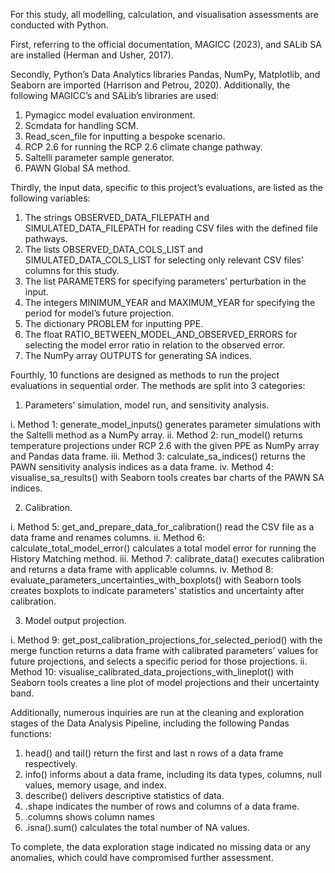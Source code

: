 For this study, all modelling, calculation, and visualisation assessments are conducted with Python. 

First, referring to the official documentation, MAGICC (2023), and SALib SA are installed (Herman and Usher, 2017). 

Secondly, Python’s Data Analytics libraries Pandas, NumPy, Matplotlib, and Seaborn are imported (Harrison and Petrou, 2020). Additionally, the following MAGICC’s and SALib’s libraries are used:

1.	Pymagicc model evaluation environment.
2.	Scmdata for handling SCM.
3.	Read_scen_file for inputting a bespoke scenario.
4.	RCP 2.6 for running the RCP 2.6 climate change pathway.
5.	Saltelli parameter sample generator.
6.	PAWN Global SA method.

Thirdly, the input data, specific to this project’s evaluations, are listed as the following variables:

1.	The strings OBSERVED_DATA_FILEPATH and
SIMULATED_DATA_FILEPATH for reading CSV files with the defined file pathways.
2.	The lists OBSERVED_DATA_COLS_LIST 
and SIMULATED_DATA_COLS_LIST for selecting only relevant CSV files’ columns for this study.
3.	The list PARAMETERS for specifying parameters’ perturbation in the input.
4.	The integers MINIMUM_YEAR and MAXIMUM_YEAR for specifying the period for model’s future projection.
5.	The dictionary PROBLEM for inputting PPE.
6.	The float RATIO_BETWEEN_MODEL_AND_OBSERVED_ERRORS for selecting the model error ratio in relation to the observed error.
7.	The NumPy array OUTPUTS for generating SA indices.

Fourthly, 10 functions are designed as methods to run the project evaluations in sequential order. The methods are split into 3 categories:

1.	Parameters’ simulation, model run, and sensitivity analysis.

i.	Method 1: generate_model_inputs() generates parameter simulations with the Saltelli method as a NumPy array.
ii.	Method 2: run_model() returns temperature projections under RCP 2.6 with the given PPE as NumPy array and Pandas data frame.
iii.	Method 3: calculate_sa_indices() returns the PAWN sensitivity analysis indices as a data frame.
iv.	Method 4: visualise_sa_results() with Seaborn tools creates bar charts of the PAWN SA indices.

2.	Calibration.

i.	Method 5: get_and_prepare_data_for_calibration() read the CSV file as a data frame and renames columns.
ii.	Method 6: calculate_total_model_error() calculates a total model error for running the History Matching method.
iii.	Method 7: calibrate_data() executes calibration and returns a data frame with applicable columns. 
iv.	Method 8: evaluate_parameters_uncertainties_with_boxplots() with Seaborn tools creates boxplots to indicate parameters’ statistics and uncertainty after calibration.

3.	Model output projection.

i.	Method 9: get_post_calibration_projections_for_selected_period() with the merge function returns a data frame with calibrated parameters’ values for future projections,  and selects a specific period for those projections.
ii.	Method 10: visualise_calibrated_data_projections_with_lineplot() 
with Seaborn tools creates a line plot of model projections and their uncertainty band.

Additionally, numerous inquiries are run at the cleaning and exploration stages of the Data Analysis Pipeline, including the following Pandas functions:

1.	head() and tail() return the first and last n rows of a data frame respectively.
2.	info() informs about a data frame, including its data types, columns, null values, memory usage, and index.
3.	describe() delivers descriptive statistics of data.
4.	.shape indicates the number of rows and columns of a data frame.
5.	.columns shows column names
6.	.isna().sum() calculates the total number of NA values.

To complete, the data exploration stage indicated no missing data or any anomalies, which could have compromised further assessment.
